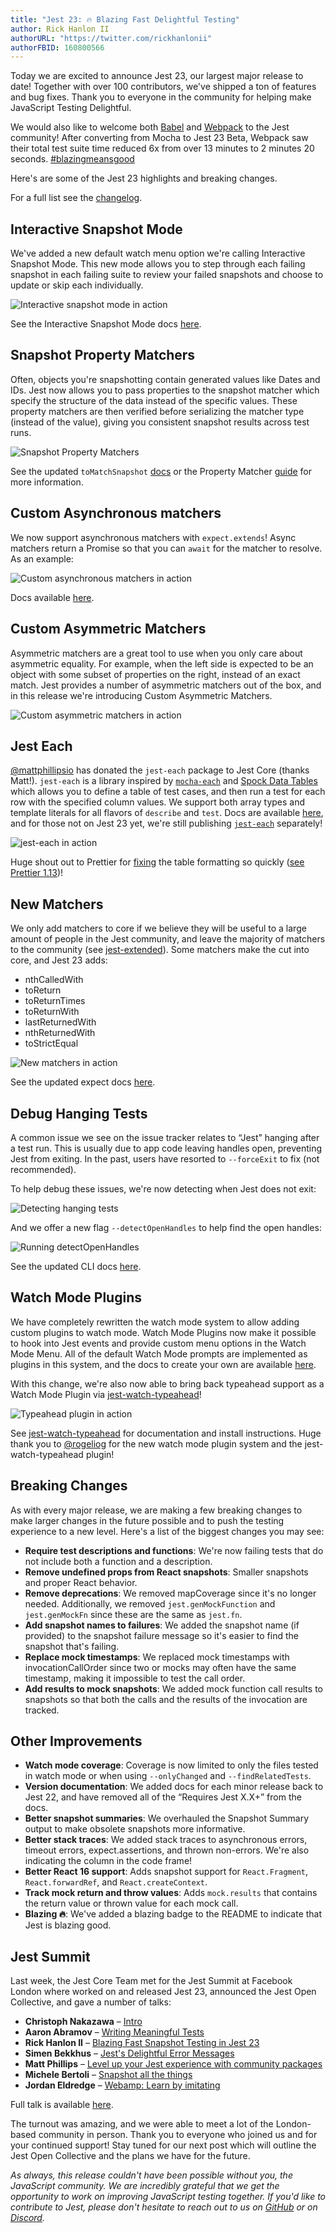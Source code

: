 ```yaml
---
title: "Jest 23: 🔥 Blazing Fast Delightful Testing"
author: Rick Hanlon II
authorURL: "https://twitter.com/rickhanlonii"
authorFBID: 160800566
---
```


Today we are excited to announce Jest 23, our largest major release to date! Together with over 100 contributors, we've shipped a ton of features and bug fixes. Thank you to everyone in the community for helping make JavaScript Testing Delightful.

We would also like to welcome both [Babel](https://babeljs.io/) and [Webpack](https://webpack.js.org/) to the Jest community! After converting from Mocha to Jest 23 Beta, Webpack saw their total test suite time reduced 6x from over 13 minutes to 2 minutes 20 seconds. [#blazingmeansgood](https://twitter.com/search?q=%23blazingmeansgood)

Here's are some of the Jest 23 highlights and breaking changes.

<!--truncate-->

For a full list see the [changelog](https://github.com/facebook/jest/blob/master/CHANGELOG.md).

## Interactive Snapshot Mode

We've added a new default watch menu option we're calling Interactive Snapshot Mode. This new mode allows you to step through each failing snapshot in each failing suite to review your failed snapshots and choose to update or skip each individually.

![Interactive snapshot mode in action](/img/blog/23-interactive.gif)

See the Interactive Snapshot Mode docs [here](https://jestjs.io/docs/en/snapshot-testing.html#interactive-snapshot-mode).

## Snapshot Property Matchers

Often, objects you're snapshotting contain generated values like Dates and IDs. Jest now allows you to pass properties to the snapshot matcher which specify the structure of the data instead of the specific values. These property matchers are then verified before serializing the matcher type (instead of the value), giving you consistent snapshot results across test runs.

![Snapshot Property Matchers](/img/blog/23-snapshot-matchers.png)

See the updated `toMatchSnapshot` [docs](https://jestjs.io/docs/en/expect.html#tomatchsnapshotpropertymatchers-snapshotname) or the Property Matcher [guide](https://jestjs.io/docs/en/snapshot-testing.html#property-matchers) for more information.

## Custom Asynchronous matchers

We now support asynchronous matchers with `expect.extends`! Async matchers return a Promise so that you can `await` for the matcher to resolve. As an example:

![Custom asynchronous matchers in action](/img/blog/23-async-matchers.png)

Docs available [here](https://jestjs.io/docs/en/expect.html#expectextendmatchers).

## Custom Asymmetric Matchers

Asymmetric matchers are a great tool to use when you only care about asymmetric equality. For example, when the left side is expected to be an object with some subset of properties on the right, instead of an exact match. Jest provides a number of asymmetric matchers out of the box, and in this release we're introducing Custom Asymmetric Matchers.

![Custom asymmetric matchers in action](/img/blog/23-asymmetric-matchers.png)

## Jest Each

[@mattphillipsio](https://twitter.com/mattphillipsio) has donated the `jest-each` package to Jest Core (thanks Matt!). `jest-each` is a library inspired by [`mocha-each`](https://yarnpkg.com/en/package/mocha-each) and [Spock Data Tables](http://spockframework.org/spock/docs/1.1/data_driven_testing.html#data-tables) which allows you to define a table of test cases, and then run a test for each row with the specified column values. We support both array types and template literals for all flavors of `describe` and `test`. Docs are available [here](https://jestjs.io/docs/en/api.html#testeachtable-name-fn), and for those not on Jest 23 yet, we're still publishing [`jest-each`](https://yarnpkg.com/en/package/jest-each) separately!

![jest-each in action](/img/blog/23-jest-each.png)

Huge shout out to Prettier for [fixing](https://github.com/prettier/prettier/pull/4423) the table formatting so quickly ([see Prettier 1.13](https://prettier.io/blog/2018/05/23/1.13.0.html#format-new-describeeach-table-in-jest-23-4423-by-ikatyang))!

## New Matchers

We only add matchers to core if we believe they will be useful to a large amount of people in the Jest community, and leave the majority of matchers to the community (see [jest-extended](https://yarnpkg.com/en/package/jest-extended)). Some matchers make the cut into core, and Jest 23 adds:

- nthCalledWith
- toReturn
- toReturnTimes
- toReturnWith
- lastReturnedWith
- nthReturnedWith
- toStrictEqual

![New matchers in action](/img/blog/23-new-matchers.png)

See the updated expect docs [here](https://jestjs.io/docs/en/expect.html).

## Debug Hanging Tests

A common issue we see on the issue tracker relates to “Jest” hanging after a test run. This is usually due to app code leaving handles open, preventing Jest from exiting. In the past, users have resorted to `--forceExit` to fix (not recommended).

To help debug these issues, we're now detecting when Jest does not exit:

![Detecting hanging tests](/img/blog/23-hanging-before.png)

And we offer a new flag `--detectOpenHandles` to help find the open handles:

![Running detectOpenHandles](/img/blog/23-hanging-after.png)

See the updated CLI docs [here](https://jestjs.io/docs/en/cli.html#detectopenhandles).

## Watch Mode Plugins

We have completely rewritten the watch mode system to allow adding custom plugins to watch mode. Watch Mode Plugins now make it possible to hook into Jest events and provide custom menu options in the Watch Mode Menu. All of the default Watch Mode prompts are implemented as plugins in this system, and the docs to create your own are available [here](https://jestjs.io/docs/en/watch-plugins.html).

With this change, we're also now able to bring back typeahead support as a Watch Mode Plugin via [jest-watch-typeahead](https://yarnpkg.com/en/package/jest-watch-typeahead)!

![Typeahead plugin in action](/img/blog/23-typeahead.gif)

See [jest-watch-typeahead](https://github.com/jest-community/jest-watch-typeahead) for documentation and install instructions. Huge thank you to [@rogeliog](https://twitter.com/rogeliog) for the new watch mode plugin system and the jest-watch-typeahead plugin!

## Breaking Changes

As with every major release, we are making a few breaking changes to make larger changes in the future possible and to push the testing experience to a new level. Here's a list of the biggest changes you may see:

- **Require test descriptions and functions**: We're now failing tests that do not include both a function and a description.
- **Remove undefined props from React snapshots**: Smaller snapshots and proper React behavior.
- **Remove deprecations**: We removed mapCoverage since it's no longer needed. Additionally, we removed `jest.genMockFunction` and `jest.genMockFn` since these are the same as `jest.fn`.
- **Add snapshot names to failures**: We added the snapshot name (if provided) to the snapshot failure message so it's easier to find the snapshot that's failing.
- **Replace mock timestamps**: We replaced mock timestamps with invocationCallOrder since two or mocks may often have the same timestamp, making it impossible to test the call order.
- **Add results to mock snapshots**: We added mock function call results to snapshots so that both the calls and the results of the invocation are tracked.

## Other Improvements

- **Watch mode coverage**: Coverage is now limited to only the files tested in watch mode or when using `--onlyChanged` and `--findRelatedTests`.
- **Version documentation**: We added docs for each minor release back to Jest 22, and have removed all of the “Requires Jest X.X+” from the docs.
- **Better snapshot summaries**: We overhauled the Snapshot Summary output to make obsolete snapshots more informative.
- **Better stack traces**: We added stack traces to asynchronous errors, timeout errors, expect.assertions, and thrown non-errors. We're also indicating the column in the code frame!
- **Better React 16 support**: Adds snapshot support for `React.Fragment`, `React.forwardRef`, and `React.createContext`.
- **Track mock return and throw values**: Adds `mock.results` that contains the return value or thrown value for each mock call.
- **Blazing 🔥**: We've added a blazing badge to the README to indicate that Jest is blazing good.

## Jest Summit

Last week, the Jest Core Team met for the Jest Summit at Facebook London where worked on and released Jest 23, announced the Jest Open Collective, and gave a number of talks:

- **Christoph Nakazawa** – [Intro](https://www.youtube.com/watch?v=cAKYQpTC7MA)
- **Aaron Abramov** – [Writing Meaningful Tests](https://youtu.be/cAKYQpTC7MA?t=440)
- **Rick Hanlon II** – [Blazing Fast Snapshot Testing in Jest 23](https://youtu.be/cAKYQpTC7MA?t=1881)
- **Simen Bekkhus** – [Jest's Delightful Error Messages](https://youtu.be/cAKYQpTC7MA?t=2990)
- **Matt Phillips** – [Level up your Jest experience with community packages](https://youtu.be/cAKYQpTC7MA?t=3852)
- **Michele Bertoli** – [Snapshot all the things](https://youtu.be/cAKYQpTC7MA?t=4582)
- **Jordan Eldredge** – [Webamp: Learn by imitating](https://youtu.be/cAKYQpTC7MA?t=5185)

Full talk is available [here](https://www.youtube.com/watch?v=cAKYQpTC7MA).

The turnout was amazing, and we were able to meet a lot of the London-based community in person. Thank you to everyone who joined us and for your continued support! Stay tuned for our next post which will outline the Jest Open Collective and the plans we have for the future.

_As always, this release couldn't have been possible without you, the JavaScript community. We are incredibly grateful that we get the opportunity to work on improving JavaScript testing together. If you'd like to contribute to Jest, please don't hesitate to reach out to us on_ _[GitHub](https://github.com/facebook/jest) or on_ _[Discord](https://www.reactiflux.com/)._
